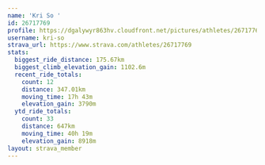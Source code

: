 ```yaml
---
name: 'Kri So '
id: 26717769
profile: https://dgalywyr863hv.cloudfront.net/pictures/athletes/26717769/7761026/14/large.jpg
username: kri-so
strava_url: https://www.strava.com/athletes/26717769
stats:
  biggest_ride_distance: 175.67km
  biggest_climb_elevation_gain: 1102.6m
  recent_ride_totals:
    count: 12
    distance: 347.01km
    moving_time: 17h 43m
    elevation_gain: 3790m
  ytd_ride_totals:
    count: 33
    distance: 647km
    moving_time: 40h 19m
    elevation_gain: 8918m
layout: strava_member
--- 
```

